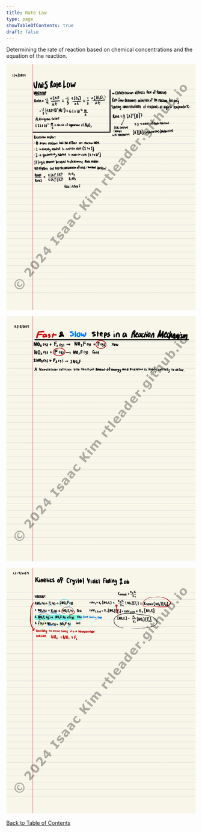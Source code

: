 ```yaml
---
title: Rate Law
type: page
showTableOfContents: true
draft: false
---
```

Determining the rate of reaction based on chemical concentrations and the equation of the reaction.

![](./marked_AP_Chemistry_Notes-26.jpg)

![](./marked_AP_Chemistry_Notes-28.jpg)

![](./marked_AP_Chemistry_Notes-29.jpg)

[Back to Table of Contents](../)